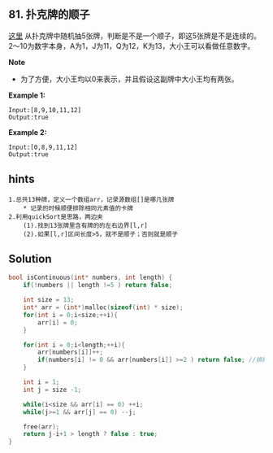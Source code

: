 ## 81. 扑克牌的顺子
[这里](https://www.acwing.com/problem/content/description/77/)
从扑克牌中随机抽5张牌，判断是不是一个顺子，即这5张牌是不是连续的。
2～10为数字本身，A为1，J为11，Q为12，K为13，大小王可以看做任意数字。

**Note**
* 为了方便，大小王均以0来表示，并且假设这副牌中大小王均有两张。

**Example 1:**
```
Input:[8,9,10,11,12]
Output:true
```
**Example 2:**
```
Input:[0,8,9,11,12]
Output:true
```
## hints
```
1.总共13种牌，定义一个数组arr，记录源数组[]是哪几张牌
    * 记录的时候顺便排除相同元素值的卡牌
2.利用quickSort是思路，两边夹
    (1).找到13张牌里含有牌的的左右边界[l,r]
    (2).如果[l,r]区间长度>5，就不是顺子；否则就是顺子
```
## Solution
``` c
bool isContinuous(int* numbers, int length) {
    if(!numbers || length !=5 ) return false;

    int size = 13;
    int* arr = (int*)malloc(sizeof(int) * size);
    for(int i = 0;i<size;++i){
        arr[i] = 0;
    }

    for(int i = 0;i<length;++i){
        arr[numbers[i]]++;
        if(numbers[i] != 0 && arr[numbers[i]] >=2 ) return false; //排除相同的元素的卡牌
    }

    int i = 1;
    int j = size -1;

    while(i<size && arr[i] == 0) ++i;
    while(j>=1 && arr[j] == 0) --j;

    free(arr);
    return j-i+1 > length ? false : true;
}
```